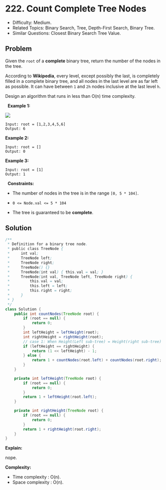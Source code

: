 # 222. Count Complete Tree Nodes

- Difficulty: Medium.
- Related Topics: Binary Search, Tree, Depth-First Search, Binary Tree.
- Similar Questions: Closest Binary Search Tree Value.

## Problem

Given the ```root``` of a **complete** binary tree, return the number of the nodes in the tree.

According to **Wikipedia**, every level, except possibly the last, is completely filled in a complete binary tree, and all nodes in the last level are as far left as possible. It can have between ```1``` and ```2h``` nodes inclusive at the last level ```h```.

Design an algorithm that runs in less than O(n) time complexity.

 
**Example 1:**

![](https://assets.leetcode.com/uploads/2021/01/14/complete.jpg)

```
Input: root = [1,2,3,4,5,6]
Output: 6
```

**Example 2:**

```
Input: root = []
Output: 0
```

**Example 3:**

```
Input: root = [1]
Output: 1
```

 
**Constraints:**


	
- The number of nodes in the tree is in the range ```[0, 5 * 104]```.
	
- ```0 <= Node.val <= 5 * 104```
	
- The tree is guaranteed to be **complete**.



## Solution

```java
/**
 * Definition for a binary tree node.
 * public class TreeNode {
 *     int val;
 *     TreeNode left;
 *     TreeNode right;
 *     TreeNode() {}
 *     TreeNode(int val) { this.val = val; }
 *     TreeNode(int val, TreeNode left, TreeNode right) {
 *         this.val = val;
 *         this.left = left;
 *         this.right = right;
 *     }
 * }
 */
class Solution {
    public int countNodes(TreeNode root) {
        if (root == null) {
            return 0;
        }
        int leftHeight = leftHeight(root);
        int rightHeight = rightHeight(root);
        // case 1: When Height(Left sub-tree) = Height(right sub-tree) 2^h - 1
        if (leftHeight == rightHeight) {
            return (1 << leftHeight) - 1;
        } else {
            return 1 + countNodes(root.left) + countNodes(root.right);
        }
    }

    private int leftHeight(TreeNode root) {
        if (root == null) {
            return 0;
        }
        return 1 + leftHeight(root.left);
    }

    private int rightHeight(TreeNode root) {
        if (root == null) {
            return 0;
        }
        return 1 + rightHeight(root.right);
    }
}
```

**Explain:**

nope.

**Complexity:**

* Time complexity : O(n).
* Space complexity : O(n).
